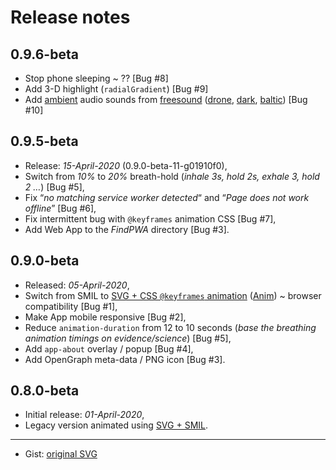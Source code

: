 
# Release notes #

## 0.9.6-beta

 * Stop phone sleeping ~ ?? [Bug #8]
 * Add 3-D highlight (`radialGradient`) [Bug #9]
 * Add [ambient][] audio sounds from [freesound][] ([drone][], [dark][], [baltic][]) [Bug #10]

## 0.9.5-beta

 * Release: _15-April-2020_ (0.9.0-beta-11-g01910f0),
 * Switch from _10%_ to _20%_ breath-hold (_inhale 3s, hold 2s, exhale 3, hold 2 …_) [Bug #5],
 * Fix “_no matching service worker detected_“ and “_Page does not work offline_” [Bug #6],
 * Fix intermittent bug with `@keyframes` animation CSS [Bug #7],
 * Add Web App to the _FindPWA_ directory [Bug #3].

## 0.9.0-beta

 * Released: _05-April-2020_,
 * Switch from SMIL to [SVG + CSS `@keyframes` animation][keyframe] ([Anim][cani-css-anim]) ~ browser compatibility [Bug #1],
 * Make App mobile responsive [Bug #2],
 * Reduce `animation-duration` from 12 to 10 seconds
 (_base the breathing animation timings on evidence/science_) [Bug #5],
 * Add `app-about` overlay / popup [Bug #4],
 * Add OpenGraph meta-data / PNG icon [Bug #3].

## 0.8.0-beta

 * Initial release: _01-April-2020_,
 * Legacy version animated using [SVG + SMIL][smil].

---

 * Gist: [original SVG][gist]

[gist]: https://gist.github.com/nfreear/c8666ec92360d09c4f6d559a4e4d55ec
  "Gist: nfreear / breathing-animation.web-app.svg"
[smil]: https://css-tricks.com/guide-svg-animations-smil/
  "A Guide to SVG Animations (SMIL), by Sara Soueidan, 29-Aug-2018."
[keyframe]: https://css-tricks.com/snippets/css/keyframe-animation-syntax/
  "Keyframe Animation Syntax, by Chris Coyier, 19-Sep-2016."
[cani-css-anim]:https://caniuse.com/#feat=css-animation
  "Can I use 'CSS Animation' (keyframe)?"
[freesound]: https://freesound.org/search/?q=sea
  "Freesound is a collaborative database of Creative Commons Licensed sounds | 15 years of freesound!"
[drone]: https://freesound.org/people/tec_studio/sounds/353976/
  "'drone.wav' by T.E.C. Studios USA, on SoundCloud | License: CC-0"
[dark]: https://freesound.org/people/CaCtUs2003/sounds/103340/
  "Dark_Ambience.wav by CaCtUs2003 | License: CC-0"
[baltic]: https://freesound.org/people/pulswelle/sounds/339517/
  "'Waves at Baltic Sea shore.wav' by pulswelle | License: CC-0"
[ambient]: https://blog.freesound.org/?p=1141
  "The Elementary Wave: creating ambient wave/pads/soundscapes. Posted on 28-Feb-2020 by erokia."
[conv]: https://www.online-convert.com/result/4375c865-ae1c-4e55-81ba-ecb3a4792a0c
